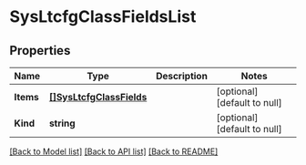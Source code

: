# SysLtcfgClassFieldsList

## Properties
Name | Type | Description | Notes
------------ | ------------- | ------------- | -------------
**Items** | [**[]SysLtcfgClassFields**](sys_ltcfgClass_fields.md) |  | [optional] [default to null]
**Kind** | **string** |  | [optional] [default to null]

[[Back to Model list]](../README.md#documentation-for-models) [[Back to API list]](../README.md#documentation-for-api-endpoints) [[Back to README]](../README.md)


